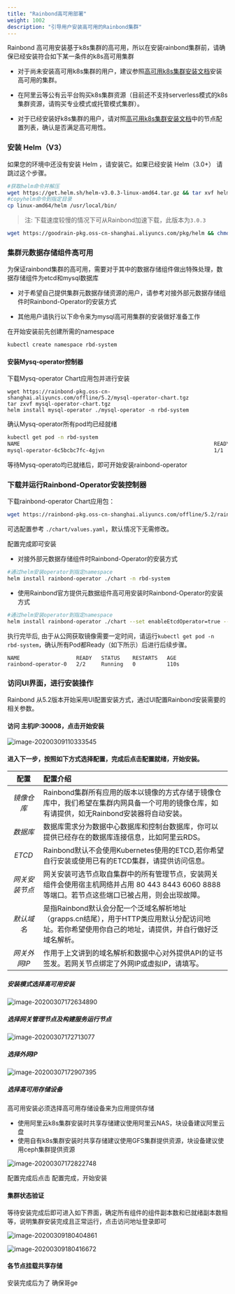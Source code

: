 ```yaml
---
title: "Rainbond高可用部署"
weight: 1002
description: "引导用户安装高可用的Rainbond集群"
---
```


Rainbond 高可用安装基于k8s集群的高可用，所以在安装rainbond集群前，请确保已经安装符合如下某一条件的k8s高可用集群

- 对于尚未安装高可用k8s集群的用户，建议参照[高可用k8s集群安装文档](/docs/user-operations/install/k8s-install)安装高可用的集群。

- 在阿里云等公有云平台购买k8s集群资源（目前还不支持serverless模式的k8s集群资源，请购买专业模式或托管模式集群）。

- 对于已经安装好k8s集群的用户，请对照[高可用k8s集群安装文档](/docs/user-operations/install/k8s-install)中的节点配置列表，确认是否满足高可用性。

### 安装 Helm（V3）

如果您的环境中还没有安装 Helm ，请安装它。如果已经安装 Helm（3.0+） 请跳过这个步骤。

```bash
#获取helm命令并解压
wget https://get.helm.sh/helm-v3.0.3-linux-amd64.tar.gz && tar xvf helm-v3.0.3-linux-amd64.tar.gz
#copyhelm命令到指定目录
cp linux-amd64/helm /usr/local/bin/
```

> 注: 下载速度较慢的情况下可从Rainbond加速下载，此版本为`3.0.3`

```bash
wget https://goodrain-pkg.oss-cn-shanghai.aliyuncs.com/pkg/helm && chmod +x helm && mv helm /usr/local/bin/
```



### 集群元数据存储组件高可用

为保证rainbond集群的高可用，需要对于其中的数据存储组件做出特殊处理，数据存储组件为etcd和mysql数据库

- 对于希望自己提供集群元数据存储资源的用户，请参考对接外部元数据存储组件时Rainbond-Operator的安装方式

- 其他用户请执行以下命令来为mysql高可用集群的安装做好准备工作



在开始安装前先创建所需的namespace

```bash
kubectl create namespace rbd-system
```


#### 安装Mysq-operator控制器

下载Mysq-operator Chart应用包并进行安装

    wget https://rainbond-pkg.oss-cn-shanghai.aliyuncs.com/offline/5.2/mysql-operator-chart.tgz
    tar zxvf mysql-operator-chart.tgz
    helm install mysql-operator ./mysql-operator -n rbd-system
确认Mysq-operator所有pod均已经就绪

```bash
kubectl get pod -n rbd-system
NAME                                                              READY   STATUS    RESTARTS   AGE
mysql-operator-6c5bcbc7fc-4gjvn                                   1/1     Running   0          5m7s
```


等待Mysq-operato均已就绪后，即可开始安装rainbond-operator

### 下载并运行Rainbond-Operator安装控制器

下载rainbond-operator Chart应用包：

```bash
wget https://rainbond-pkg.oss-cn-shanghai.aliyuncs.com/offline/5.2/rainbond-operator-chart-v0.0.1-beta2-V5.2-dev.tgz && tar xvf rainbond-operator-chart-v0.0.1-beta2-V5.2-dev.tgz
```

可选配置参考 `./chart/values.yaml`，默认情况下无需修改。

配置完成即可安装

- 对接外部元数据存储组件时Rainbond-Operator的安装方式

```bash
#通过helm安装operator到指定namespace
helm install rainbond-operator ./chart -n rbd-system
```

- 使用Rainbond官方提供元数据组件高可用安装时Rainbond-Operator的安装方式

```bash
#通过helm安装operator到指定namespace
helm install rainbond-operator ./chart --set enableEtcdOperator=true --set enableMySQLOperator=true -n rbd-system
```

执行完毕后, 由于从公网获取镜像需要一定时间，请运行```kubectl get pod -n rbd-system```，确认所有Pod都Ready（如下所示）后进行后续步骤。

```
NAME                  READY   STATUS    RESTARTS   AGE
rainbond-operator-0   2/2     Running   0          110s
```

### 访问UI界面，进行安装操作
   Rainbond 从5.2版本开始采用UI配置安装方式，通过UI配置Rainbond安装需要的相关参数。

#### 访问 **主机IP:30008**，点击开始安装

![image-20200309110333545](https://tva1.sinaimg.cn/large/00831rSTly1gcnhw2pbuzj31h50u0q6f.jpg)

#### 进入下一步，按照如下方式选择配置，完成后点击配置就绪，开始安装。


|      配置      | 配置介绍                                                     |
| :------------: | :----------------------------------------------------------- |
|   *镜像仓库*   | Rainbond集群所有应用的版本以镜像的方式存储于镜像仓库中，我们希望在集群内网具备一个可用的镜像仓库，如有请提供，如无Rainbond安装器将自动安装。 |
|    *数据库*    | 数据库需求分为数据中心数据库和控制台数据库，你可以提供已经存在的数据库连接信息，比如阿里云RDS。 |
|     *ETCD*     | Rainbond默认不会使用Kubernetes使用的ETCD,若你希望自行安装或使用已有的ETCD集群，请提供访问信息。 |
| *网关安装节点* | 网关安装可选节点取自集群中的所有管理节点，安装网关组件会使用宿主机网络并占用 80 443 8443 6060 8888 等端口。若节点这些端口已被占用，则会出现故障。 |
|   *默认域名*   | 是指Rainbond默认会分配一个泛域名解析地址（grapps.cn结尾），用于HTTP类应用默认分配访问地址。若你希望使用你自己的地址，请提供，并自行做好泛域名解析。 |
|  *网关外网IP*  | 作用于上文讲到的域名解析和数据中心对外提供API的证书签发。若网关节点绑定了外网IP或虚拟IP，请填写。 |

##### 安装模式选择高可用安装

![image-20200307172634890](https://tva1.sinaimg.cn/large/00831rSTgy1gclhq1xvetj31o00u0wll.jpg)

##### 选择网关管理节点及构建服务运行节点

![image-20200307172713077](https://tva1.sinaimg.cn/large/00831rSTgy1gclhqm5kpkj31z20c0771.jpg)

##### 选择外网IP

![image-20200307172907395](https://tva1.sinaimg.cn/large/00831rSTgy1gclhsl7z0vj31z20b6gmm.jpg)

##### 选择高可用存储设备

高可用安装必须选择高可用存储设备来为应用提供存储

- 使用阿里云k8s集群安装时共享存储建议使用阿里云NAS，块设备建议阿里云盘
- 使用自有k8s集群安装时共享存储建议使用GFS集群提供资源，块设备建议使用ceph集群提供资源

![image-20200307172822748](https://tva1.sinaimg.cn/large/00831rSTgy1gclhrtkf3qj31z20smdlb.jpg) 

配置完成后点击 配置完成，开始安装

#### 集群状态验证

等待安装完成后即可进入如下界面，确定所有组件的组件副本数和已就绪副本数相等，说明集群安装完成且正常运行，点击访问地址登录即可

![image-20200309180404861](https://tva1.sinaimg.cn/large/00831rSTly1gcnu1kw0z7j31ix0u0n1f.jpg)

![image-20200309180416672](https://tva1.sinaimg.cn/large/00831rSTly1gcnu1s6fp3j31z20s040z.jpg)

#### 各节点挂载共享存储

安装完成后为了
确保哥ge

